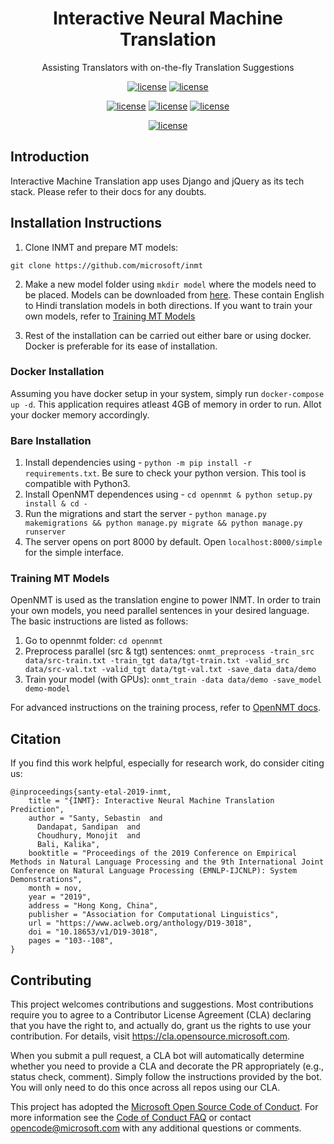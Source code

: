 <!-- <a class="reference external" href="youtu.be/DHan93R8d84"><img alt="Youtube" src=""></a>

<a class="reference external" href="ka.ms/inmt"><img alt="Youtube" src=""></a>

<a class="reference external" href="aka.ms/inmt"><img alt="Youtube" src=""></a> -->
<div align="center">

# Interactive Neural Machine Translation
Assisting Translators with on-the-fly Translation Suggestions


[![license](https://dev.azure.com/ELLORA/Interactive%20Machine%20Translation/_apis/build/status/microsoft.inmt?branchName=master)](https://dev.azure.com/ELLORA/Interactive%20Machine%20Translation/_build?definitionId=3&amp;branchName=master)
[![license](https://img.shields.io/badge/License-MIT-blue.svg)](https://github.com/PytorchLightning/pytorch-lightning/blob/master/LICENSE)

[![license](https://img.shields.io/badge/youtube-youtu.be%2FDHan93R8d84-critical?style=&logo=youtube)](https://dev.azure.com/ELLORA/Interactive%20Machine%20Translation/_build?definitionId=3&amp;branchName=master)
[![license](https://img.shields.io/badge/Demo-aka.ms%2Finmt-informational?style=&logo=microsoft-azure)](https://dev.azure.com/ELLORA/Interactive%20Machine%20Translation/_build?definitionId=3&amp;branchName=master)
[![license](https://img.shields.io/badge/Paper-anthology%2FD19--3018-lightgrey?style=&logo=read-the-docs)](https://dev.azure.com/ELLORA/Interactive%20Machine%20Translation/_build?definitionId=3&amp;branchName=master)

[![license](https://raw.githubusercontent.com/microsoft/inmt/master/docs/static/inmtv2-white.png)](docs/static/inmtv2-white.png)
<!-- [![license](https://img.shields.io/badge/Paper-anthology%2FD19--3018-lightgrey?style=&logo=read-the-docs)](https://dev.azure.com/ELLORA/Interactive%20Machine%20Translation/_build?definitionId=3&amp;branchName=master) -->


</div>

## Introduction
Interactive Machine Translation app uses Django and jQuery as its tech stack. Please refer to their docs for any doubts.

## Installation Instructions

1. Clone INMT and prepare MT models:
```
git clone https://github.com/microsoft/inmt
```
2. Make a new model folder using `mkdir model` where the models need to be placed. Models can be downloaded from [here](https://microsoftapc-my.sharepoint.com/:f:/g/personal/taganu_microsoft_com/EpG0E6SEqH9Eso4xChI14BQBxGDML3F7ksZ8Ibf1SZI46w?e=SVBmpA). These contain English to Hindi translation models in both directions. If you want to train your own models, refer to [Training MT Models](#training-mt-models)

3. Rest of the installation can be carried out either bare or using docker. Docker is preferable for its ease of installation.

### Docker Installation
Assuming you have docker setup in your system, simply run `docker-compose up -d`. This application requires atleast 4GB of memory in order to run. Allot your docker memory accordingly.

### Bare Installation
1. Install dependencies using - `python -m pip install -r requirements.txt`. Be sure to check your python version. This tool is compatible with Python3.
2. Install OpenNMT dependences using - `cd opennmt & python setup.py install & cd -`
3. Run the migrations and start the server - `python manage.py makemigrations && python manage.py migrate && python manage.py runserver`
4. The server opens on port 8000 by default. Open `localhost:8000/simple` for the simple interface.

### Training MT Models
OpenNMT is used as the translation engine to power INMT. In order to train your own models, you need parallel sentences in your desired language. The basic instructions are listed as follows:
1. Go to opennmt folder: `cd opennmt`
2. Preprocess parallel (src & tgt) sentences: 
```onmt_preprocess -train_src data/src-train.txt -train_tgt data/tgt-train.txt -valid_src data/src-val.txt -valid_tgt data/tgt-val.txt -save_data data/demo```
3. Train your model (with GPUs): 
```onmt_train -data data/demo -save_model demo-model```

For advanced instructions on the training process, refer to [OpenNMT docs](https://opennmt.net/OpenNMT-py/quickstart.html).

## Citation
If you find this work helpful, especially for research work, do consider citing us:
```
@inproceedings{santy-etal-2019-inmt,
    title = "{INMT}: Interactive Neural Machine Translation Prediction",
    author = "Santy, Sebastin  and
      Dandapat, Sandipan  and
      Choudhury, Monojit  and
      Bali, Kalika",
    booktitle = "Proceedings of the 2019 Conference on Empirical Methods in Natural Language Processing and the 9th International Joint Conference on Natural Language Processing (EMNLP-IJCNLP): System Demonstrations",
    month = nov,
    year = "2019",
    address = "Hong Kong, China",
    publisher = "Association for Computational Linguistics",
    url = "https://www.aclweb.org/anthology/D19-3018",
    doi = "10.18653/v1/D19-3018",
    pages = "103--108",
}

```

## Contributing

This project welcomes contributions and suggestions.  Most contributions require you to agree to a
Contributor License Agreement (CLA) declaring that you have the right to, and actually do, grant us
the rights to use your contribution. For details, visit https://cla.opensource.microsoft.com.

When you submit a pull request, a CLA bot will automatically determine whether you need to provide
a CLA and decorate the PR appropriately (e.g., status check, comment). Simply follow the instructions
provided by the bot. You will only need to do this once across all repos using our CLA.

This project has adopted the [Microsoft Open Source Code of Conduct](https://opensource.microsoft.com/codeofconduct/).
For more information see the [Code of Conduct FAQ](https://opensource.microsoft.com/codeofconduct/faq/) or
contact [opencode@microsoft.com](mailto:opencode@microsoft.com) with any additional questions or comments.
